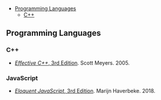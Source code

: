<!-- TOC depthFrom:2 depthTo:6 withLinks:1 updateOnSave:1 orderedList:0 -->

- [Programming Languages](#programming-languages)
	- [C++](#c)

<!-- /TOC -->

## Programming Languages

### C++

- [*Effective C++*, 3rd Edition](effective-cpp-3e). Scott Meyers. 2005.

### JavaScript

- [*Eloquent JavaScript*, 3rd Edition](eloquentjs3e). Marijn Haverbeke. 2018.
